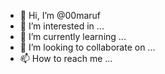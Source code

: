 - 👋 Hi, I’m @00maruf
- 👀 I’m interested in ...
- 🌱 I’m currently learning ...
- 💞️ I’m looking to collaborate on ...
- 📫 How to reach me ...

<!---
00maruf/00maruf is a ✨ special ✨ repository because its `README.md` (this file) appears on your GitHub profile.
You can click the Preview link to take a look at your changes.
--->
